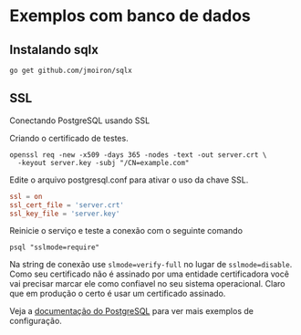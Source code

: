 # Exemplos com banco de dados

## Instalando sqlx

```console
go get github.com/jmoiron/sqlx
```

## SSL

Conectando PostgreSQL usando SSL

Criando o certificado de testes.

```console
openssl req -new -x509 -days 365 -nodes -text -out server.crt \
  -keyout server.key -subj "/CN=example.com"
```

Edite o arquivo postgresql.conf para ativar o uso da chave SSL.

```conf
ssl = on
ssl_cert_file = 'server.crt'
ssl_key_file = 'server.key'
```

Reinicie o serviço e teste a conexão com o seguinte comando

```console
psql "sslmode=require"
```

Na string de conexão use `slmode=verify-full` no lugar de `sslmode=disable`. Como seu certificado não é assinado por uma entidade certificadora você vai precisar marcar ele como confiavel no seu sistema operacional. Claro que em produção o certo é usar um certificado assinado.

Veja a [documentação do PostgreSQL](https://www.postgresql.org/docs/11/ssl-tcp.html) para ver mais exemplos de configuração.
